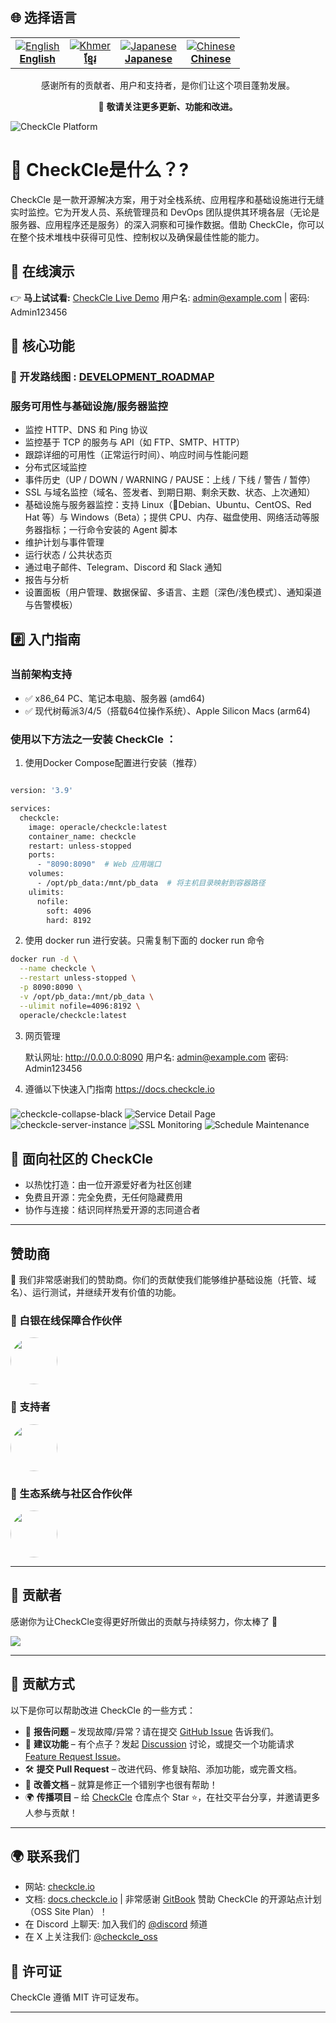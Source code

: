 ## 🌐 选择语言

<table align="center">
  <tr>
    <td align="center">
      <a href="../README.md">
        <img src="https://flagcdn.com/24x18/gb.png" alt="English" />  
        <br/><strong>English</strong>
      </a>
    </td>
    <td align="center">
      <a href="README_km.md">
        <img src="https://flagcdn.com/24x18/kh.png" alt="Khmer" />  
        <br/><strong>ខ្មែរ</strong>
      </a>
    </td>
    <td align="center">
      <a href="README_ja.md">
        <img src="https://flagcdn.com/24x18/jp.png" alt="Japanese" />  
        <br/><strong>Japanese</strong>
      </a>
    </td>
    <td align="center">
      <a href="README_zhcn.md">
        <img src="https://flagcdn.com/24x18/cn.png" alt="Chinese" />  
        <br/><strong>Chinese</strong>
      </a>
    </td>
  </tr>
</table>

<p align="center">
  感谢所有的贡献者、用户和支持者，是你们让这个项目蓬勃发展。
</p>

<p align="center">
  🚀 <strong>敬请关注更多更新、功能和改进。</strong>
</p>

![CheckCle Platform](https://pub-4a4062303020445f8f289a2fee84f9e8.r2.dev/images/server-detail-page.png)

# 🚀 CheckCle是什么？?

CheckCle 是一款开源解决方案，用于对全栈系统、应用程序和基础设施进行无缝实时监控。它为开发人员、系统管理员和 DevOps 团队提供其环境各层（无论是服务器、应用程序还是服务）的深入洞察和可操作数据。借助 CheckCle，你可以在整个技术堆栈中获得可见性、控制权以及确保最佳性能的能力。

## 🎯 在线演示  
👉 **马上试试看:** [CheckCle Live Demo](https://demo.checkcle.io)
    用户名: admin@example.com | 密码: Admin123456

## 🌟 核心功能
### 📝 开发路线图 : [DEVELOPMENT_ROADMAP](docs/DEVELOPMENT_ROADMAP.md) 

### 服务可用性与基础设施/服务器监控
- 监控 HTTP、DNS 和 Ping 协议
- 监控基于 TCP 的服务与 API（如 FTP、SMTP、HTTP）
- 跟踪详细的可用性（正常运行时间）、响应时间与性能问题
- 分布式区域监控
- 事件历史（UP / DOWN / WARNING / PAUSE：上线 / 下线 / 警告 / 暂停）
- SSL 与域名监控（域名、签发者、到期日期、剩余天数、状态、上次通知）
- 基础设施与服务器监控：支持 Linux（🐧Debian、Ubuntu、CentOS、Red Hat 等）与 Windows（Beta）；提供 CPU、内存、磁盘使用、网络活动等服务器指标；一行命令安装的 Agent 脚本
- 维护计划与事件管理
- 运行状态 / 公共状态页
- 通过电子邮件、Telegram、Discord 和 Slack 通知
- 报告与分析
- 设置面板（用户管理、数据保留、多语言、主题〔深色/浅色模式〕、通知渠道与告警模板）

## #️⃣ 入门指南

### 当前架构支持
* ✅ x86_64 PC、笔记本电脑、服务器 (amd64)
* ✅ 现代树莓派3/4/5（搭载64位操作系统）、Apple Silicon Macs (arm64)

### 使用以下方法之一安装 CheckCle ：

1. 使用Docker Compose配置进行安装（推荐）
```bash 

version: '3.9'

services:
  checkcle:
    image: operacle/checkcle:latest
    container_name: checkcle
    restart: unless-stopped
    ports:
      - "8090:8090"  # Web 应用端口
    volumes:
      - /opt/pb_data:/mnt/pb_data  # 将主机目录映射到容器路径
    ulimits:
      nofile:
        soft: 4096
        hard: 8192

```
2. 使用 docker run 进行安装。只需复制下面的 docker run 命令
```bash 
docker run -d \
  --name checkcle \
  --restart unless-stopped \
  -p 8090:8090 \
  -v /opt/pb_data:/mnt/pb_data \
  --ulimit nofile=4096:8192 \
  operacle/checkcle:latest

```

3. 网页管理

    默认网址: http://0.0.0.0:8090
    用户名: admin@example.com
    密码: Admin123456
    
4. 遵循以下快速入门指南 https://docs.checkcle.io

###
![checkcle-collapse-black](https://pub-4a4062303020445f8f289a2fee84f9e8.r2.dev/images/uptime-1.4.png)
![Service Detail Page](https://cdn.checkcle.io/images/uptime/uptime-regional-detail.png)
![checkcle-server-instance](https://cdn.checkcle.io/images/server/server-list.png)
![SSL Monitoring](https://cdn.checkcle.io/images/ssl-domain/ssl-list.png)
![Schedule Maintenance](https://pub-4a4062303020445f8f289a2fee84f9e8.r2.dev/images/checkcle-schedule-maintenance.png)


## 🌟 面向社区的 CheckCle

- 以热忱打造：由一位开源爱好者为社区创建
- 免费且开源：完全免费，无任何隐藏费用
- 协作与连接：结识同样热爱开源的志同道合者

---

## 赞助商
🙏 我们非常感谢我们的赞助商。你们的贡献使我们能够维护基础设施（托管、域名）、运行测试，并继续开发有价值的功能。

### 🥈 白银在线保障合作伙伴

<a href="https://github.com/michaelortnerit">
  <img src="https://avatars.githubusercontent.com/u/135371107?v=4" width="75" height="75" style="border-radius: 50%; display: block;" />
</a>

### 🧡 支持者

<a href="https://github.com/samang-dauth">
  <img src="https://avatars.githubusercontent.com/u/4575656?v=4" width="75" height="75" style="border-radius: 50%; display: block;" />
</a>

### 🤝 生态系统与社区合作伙伴
<a href="https://github.com/gitbookio">
  <img src="https://avatars.githubusercontent.com/u/7111340?s=200&v=4" 
       width="75" height="75" 
       style="border-radius: 50%; display: block;" />
</a>

---


## 👥 贡献者
感谢你为让CheckCle变得更好所做出的贡献与持续努力，你太棒了 🫶

[![](https://contrib.rocks/image?repo=operacle/checkcle)](https://github.com/operacle/checkcle/graphs/contributors)

---

## 🤝 贡献方式

以下是你可以帮助改进 CheckCle 的一些方式：

- 🐞 **报告问题** – 发现故障/异常？请在提交 [GitHub Issue](https://github.com/operacle/checkcle/issues) 告诉我们。
- 🌟 **建议功能** – 有个点子？发起 [Discussion](https://github.com/operacle/checkcle/discussions) 讨论，或提交一个功能请求 [Feature Request Issue](https://github.com/operacle/checkcle/issues)。
- 🛠 **提交 Pull Request** – 改进代码、修复缺陷、添加功能，或完善文档。
- 📝 **改善文档** – 就算是修正一个错别字也很有帮助！
- 🌍 **传播项目** – 给 [CheckCle](https://github.com/operacle/checkcle.git) 仓库点个 Star ⭐，在社交平台分享，并邀请更多人参与贡献！

---

## 🌍 联系我们
- 网站: [checkcle.io](https://checkcle.io)
- 文档: [docs.checkcle.io](https://docs.checkcle.io) | 非常感谢 [GitBook](https://github.com/gitbookio) 赞助 CheckCle 的开源站点计划（OSS Site Plan）！
- 在 Discord 上聊天: 加入我们的 [@discord](https://discord.gg/xs9gbubGwX) 频道 
- 在 X 上关注我们: [@checkcle_oss](https://x.com/checkcle_oss)

## 📜 许可证

CheckCle 遵循 MIT 许可证发布。

---
